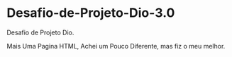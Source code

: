 # Desafio-de-Projeto-Dio-3.0
Desafio de Projeto Dio.

Mais Uma Pagina HTML, Achei um Pouco Diferente, mas fiz o meu melhor.

